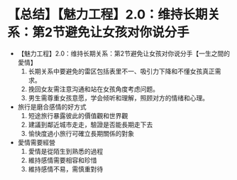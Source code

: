 # 【总结】【魅力工程】2.0：维持长期关系：第2节避免让女孩对你说分手

-   【魅力工程】2.0：维持长期关系：第2节避免让女孩对你说分手【一生之間的愛情】
    1.  长期关系中要避免的雷区包括表里不一、吸引力下降和不懂女孩真正需求。
    2.  挽回女友需注意沟通和站在女孩角度考虑问题。
    3.  男生需尊重女孩意愿，学会倾听和理解，照顾对方的情绪和心理。
-   旅行是磨合感情的好方式
    1.  短途旅行暴露彼此的價值觀和世界觀
    2.  建議到鄰近城市走走，驗證是否能長期走下去
    3.  愉快度過小旅行可確立長期關係的對象
-   愛情需要經營
    1.  愛情是從陌生到熟悉的過程
    2.  維持感情需要相容和珍惜
    3.  維持感情不易，需慎重對待